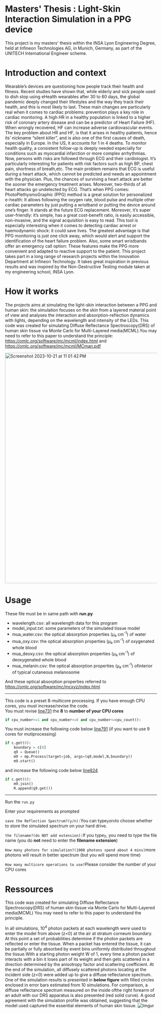 # Masters' Thesis : Light-Skin Interaction Simulation in a PPG device

This project is my masters' thesis within the INSA Lyon Engineering Degree, held at Infineon Technologies AG, in Munich, Germany, as part of the UNITECH International Engineer scheme.

# Introduction and context
Wearable’s devices are questioning how people track their health and fitness. Recent studies have shown that, while elderly and sick people used to dish stop using eHealth wearables after 30 to 60 days, the global pandemic deeply changed their lifestyles and the way they track their health, and this is most likely to last. 
These main changes are particularly real when it comes to cardiac problems: prevention plays a key role in cardiac monitoring. A high HR in a healthy population is linked to a higher risk of coronary artery disease and can be a predictor of Heart Failure (HF). When wrongly recovered, HF can increase adverse cardiovascular events. The key problem about HR and HF, is that it arises in healthy patients, hence its’ nickname “silent killer”, and is also one of the first causes of death, especially in Europe. In the US, it accounts for 1 in 4 deaths. 
To monitor health quality, a consistent follow-up is deeply needed especially for conditions such as myocardial infarction or more complex arrhythmias. Now, persons with risks are followed through ECG and their cardiologist. It’s particularly interesting for patients with risk factors such as high BP, chest pain, shortness of breath,etc. The main problem remains that ECG is useful during a heart attack, which cannot be predicted and needs an appointment with the physician. Plus, the chances of surviving a heart attack are better the sooner the emergency treatment arises. Moreover, two-thirds of all heart attacks go undetected by ECG. 
That’s when PPG comes: PhotoPlethysmoGraphic (PPG) method is a great solution for personalized e-health: It allows following the oxygen rate, blood pulse and multiple other cardiac parameters by just putting a wristband or putting the device around one’s finger. It stands at the future ECG replacement. Moreover, it’s super user-friendly: it’s simple, has a great cost-benefit ratio, is easily accessible, non-invasive, and the signal acquisition is easy to read. This tool is especially interesting when it comes to detecting cardiac arrest or haemodynamic shock: it could save lives. The greatest advantage is that PPG monitoring is just one click away, which would alert and support the identification of the heart failure problem. Also, some smart wristbands offer an emergency call option: These features make the PPG more convenient and adapted to reactive support to the patient. 
This project takes part in a long range of research projects within the Innovation Department at Infineon Technology. It takes great inspiration in previous results and was inspired by the Non-Destructive Testing module taken at my engineering school, INSA Lyon. 

# How it works
The projects aims at simulating the light-skin interaction between a PPG and human skin: the simulation focuses on the skin from a layered material point of view and analyses the interaction and absorption-reflection dynamics with lights, depending on the wavelength and intensity of the LEDs.
This code was created for simulating Diffuse Reflectance Spectroscopy(DRS) of human skin tissue via Monte Carlo for Multi-Layered media(MCML).You may need to refer to this paper to understand the principle: https://omlc.org/software/mc/mcml/index.html and https://omlc.org/software/mc/mcml/MCman.pdf

<img width="760" alt="Screenshot 2023-10-21 at 11 01 42 PM" src="https://github.com/kenzabenki/INSA-masterthesis-lightskininteraction/assets/52839072/36c788a1-86df-490e-ab14-8089152884e7">


# Usage
These file must be in same path with **run.py**</br>
+ wavelength.csv: all wavelength data for this program
+ model_input.txt: some parameters of the simulated tissue model
+ mua_water.csv: the optical absorption properties (μ<sub>a</sub> cm<sup>-1</sup>) of water
+ mua_oxy.csv: the optical absorption properties (μ<sub>a</sub> cm<sup>-1</sup>) of oxygenated whole blood
+ mua_deoxy.csv: the optical absorption properties (μ<sub>a</sub> cm<sup>-1</sup>) of deoxygenated whole blood
+ mua_melanin.csv: the optical absorption properties (μ<sub>a</sub> cm<sup>-1</sup>) ofinterior of typical cutaneous melanosome</br>

And these optical absorption properties referred to https://omlc.org/software/mc/mcxyz/index.html
- - -
This code is a preset 8-multicore processing. If you have enough CPU cores, you must increase/revise the code.</br>
You must revise [line731](https://github.com/GarrettTW/MCML_simulate-spectroscopy/blob/33d8c457c14ce4164e525d4fda282cfcbaf2abc0/run.py#L731) the **8** to **number of your CPU cores**

```python
if cpu_number>=1 and cpu_number<=8 and cpu_number<=cpu_count(): 
```

You must increase the following code below [line791](https://github.com/GarrettTW/MCML_simulate-spectroscopy/blob/33d8c457c14ce4164e525d4fda282cfcbaf2abc0/run.py#L791) (if you want to use 9 cores for mutiprocessing)

```python
if c.get(8):
    boundary = c[8]
    q9 = Queue()
    m9 = mp.Process(target=job, args=(q9,model,N,boundary))
    m9.start()                        
```
and increase the following code below [line824](https://github.com/GarrettTW/MCML_simulate-spectroscopy/blob/33d8c457c14ce4164e525d4fda282cfcbaf2abc0/run.py#L824)

```python
if c.get(8):
    m9.join()
    R.append(q9.get())                     
```
- - -
Run the `run.py`

Enter your requirements as prompted

`save the Reflection Spectrum?(y/n):`You can type`y`or`n`to choose whether to store the simulated spectrum on your hard drive.
    
`the filename?(do NOT add extension):`If you type`y`, you need to type the file name (you do **not** need to enter the **filename extension**)
    
`How many photons for simulation?(1000 photons spend about 4 mins)`more photons will result in better spectrum (but you will spend more time)

`How many multicore operations to use?`Please consider the number of your CPU cores

# Ressources
This code was created for simulating Diffuse Reflectance Spectroscopy(DRS) of human skin tissue via Monte Carlo for Multi-Layered media(MCML)
You may need to refer to this paper to understand the principle.

In all simulations, 10<sup>4</sup> photon packets at each wavelength were used to enter the model from above (z<0) at the air at stratum corneum boundary. At this point a set of probabilities determine if the photon packets are reflected or enter the tissue. When a packet has entered the tissue, it can be partially or fully absorbed by event bins uniformly distributed throughout the tissue.With a starting photon weight W of 1, every time a photon packet interacts with a bin it loses part of its weight and then gets scattered in a direction determined by the anisotropy factor and scattering coefficient. At the end of the simulation, all diffusely scattered photons locating at the incident side (z<0) were added up to give a diffuse reflectance spectrum. </br>
One of the simulation results is presented in **below figure** with filled circles enclosed in error bars estimated from 10 simulations.
For comparison, a diffuse reflectance spectrum measured on the inside ofthe right forearm of an adult with our DRS apparatus is also presented (red solid curve). A good agreement with the simulation profile was obtained, suggesting that the model used captured the essential elements of human skin tissue.
![Imgur](https://i.imgur.com/cHXjQje.jpg "Monte-Carlo multilayer simulation (solid circles with error bars) and measured (red solid curve) diffuse reflectance spectrum of human skin tissue.")
